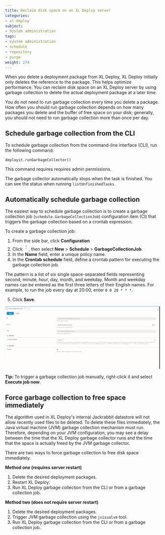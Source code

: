 ```yaml
---
title: Reclaim disk space on an XL Deploy server
categories:
- xl-deploy
subject:
- System administration
tags:
- system administration
- schedule
- repository
- purge
weight: 274
---
```


When you delete a deployment package from XL Deploy, XL Deploy initially only deletes the reference to the package. This helps optimize performance. You can reclaim disk space on an XL Deploy server by using garbage collection to delete the actual deployment package at a later time.

You do not need to run garbage collection every time you delete a package. How often you should run garbage collection depends on how many packages you delete and the buffer of free space on your disk; generally, you should not need to run garbage collection more than once per day.

## Schedule garbage collection from the CLI

To schedule garbage collection from the command-line interface (CLI), run the following command:

    deployit.runGarbageCollector()

This command requires requires admin permissions.

The garbage collector automatically stops when the task is finished. You can see the status when running `listUnfinishedTasks`.

## Automatically schedule garbage collection

The easiest way to schedule garbage collection is to create a garbage collection job (`schedule.GarbageCollectionJob`) configuration item (CI) that triggers the garbage collection based on a crontab expression.

To create a garbage collection job:

1. From the side bar, click **Configuration**
1. Click ![Menu button](images/menuBtn.png), then select **New** > **Schedule** > **GarbageCollectionJob**.
1. In the **Name** field, enter a unique policy name.
1. In the **Crontab schedule** field, define a crontab pattern for executing the garbage collection job.

  The pattern is a list of six single space-separated fields representing second, minute, hour, day, month, and weekday. Month and weekday names can be entered as the first three letters of their English names. For example, to run the job every day at 20:00, enter `0 0 20 * * *`.

5. Click **Save**.

 ![Garbage collection job](images/system-admin-gc-job-new-ui.png)

**Tip:** To trigger a garbage collection job manually, right-click it and select **Execute job now**.

## Force garbage collection to free space immediately

The algorithm used in XL Deploy's internal Jackrabbit datastore will not allow recently used files to be deleted. To delete these files immediately, the Java virtual machine (JVM) garbage collection mechanism must run. Therefore, depending on your JVM configuration, you may see a delay between the time that the XL Deploy garbage collector runs and the time that the space is actually freed by the JVM garbage collector.

There are two ways to force garbage collection to free disk space immediately.

**Method one (requires server restart)**

1. Delete the desired deployment packages.
1. Restart XL Deploy.
1. Run XL Deploy garbage collection from the CLI or from a garbage collection job.

**Method two (does not require server restart)**

1. Delete the desired deployment packages.
1. Trigger JVM garbage collection using the `jvisualvm` tool.
1. Run XL Deploy garbage collection from the CLI or from a garbage collection job.
